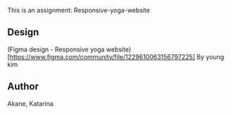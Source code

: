 This is an assignment: Responsive-yoga-website

## Design
(Figma design - Responsive yoga website) [https://www.figma.com/community/file/1229610063156797225] By young kim

## Author
Akane, Katarina